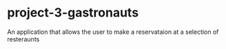 # project-3-gastronauts


An application that allows the user to make a reservataion at a selection of resteraunts

